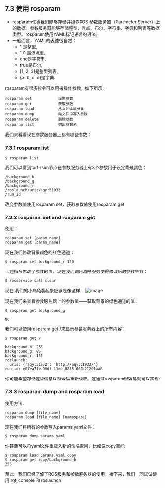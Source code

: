 ## 7.3 使用 rosparam

- rosparam使得我们能够存储并操作ROS 参数服务器（Parameter Server）上的数据。参数服务器能够存储整型、浮点、布尔、字符串、字典和列表等数据类型。rosparam使用YAML标记语言的语法。
- 一般而言，YAML的表述很自然：
    - 1 是整型, 
    - 1.0 是浮点型, 
    - one是字符串, 
    - true是布尔, 
    - [1, 2, 3]是整型列表, 
    - {a: b, c: d}是字典. 

rosparam有很多指令可以用来操作参数，如下所示:

```
rosparam set            设置参数
rosparam get            获取参数
rosparam load           从文件读取参数
rosparam dump           向文件中写入参数
rosparam delete         删除参数
rosparam list           列出参数名
```
我们来看看现在参数服务器上都有哪些参数：

### 7.3.1 rosparam list

```
$ rosparam list
```

我们可以看到turtlesim节点在参数服务器上有3个参数用于设定背景颜色：


```
/background_b
/background_g
/background_r
/roslaunch/uris/aqy:51932
/run_id
```
改变参数值使用rosparam set，获取参数值使用rosparam get

### 7.3.2 rosparam set and rosparam get
使用：

```
rosparam set [param_name]
rosparam get [param_name]
```

现在我们修改背景颜色的红色通道：


```
$ rosparam set background_r 150
```

上述指令修改了参数的值，现在我们调用清除服务使得修改后的参数生效：


```
$ rosservice call clear
```

现在 我们的小乌龟看起来应该是像这样：
![image](http://wiki.ros.org/cn/ROS/Tutorials/UnderstandingServicesParams?action=AttachFile&do=get&target=turtle%28param%29.png)

现在我们来查看参数服务器上的参数值——获取背景的绿色通道的值：


```
$ rosparam get background_g
```


```
86
```

我们可以使用rosparam get /来显示参数服务器上的所有内容：


```
$ rosparam get /
```
```
background_b: 255
background_g: 86
background_r: 150
roslaunch:
  uris: {'aqy:51932': 'http://aqy:51932/'}
run_id: e07ea71e-98df-11de-8875-001b21201aa8
```

你可能希望存储这些信息以备今后重新读取。这通过rosparam很容易就可以实现:
### 7.3.3 rosparam dump and rosparam load
使用方法:


```
rosparam dump [file_name]
rosparam load [file_name] [namespace]
```

现在我们将所有的参数写入params.yaml文件：


```
$ rosparam dump params.yaml
```

你甚至可以将yaml文件重载入新的命名空间，比如说copy空间:


```
$ rosparam load params.yaml copy
$ rosparam get copy/background_b
255
```

至此，我们已经了解了ROS服务和参数服务器的使用，接下来，我们一同试试使用 rqt_console 和 roslaunch